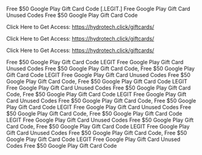Free $50 Google Play Gift Card Code [.LEGIT.] Free Google Play Gift Card Unused Codes Free $50 Google Play Gift Card Code

Click Here to Get Access: https://hydrotech.click/giftcards/

Click Here to Get Access: https://hydrotech.click/giftcards/

Click Here to Get Access: https://hydrotech.click/giftcards/

Free $50 Google Play Gift Card Code LEGIT Free Google Play Gift Card Unused Codes Free $50 Google Play Gift Card Code, Free $50 Google Play Gift Card Code LEGIT Free Google Play Gift Card Unused Codes Free $50 Google Play Gift Card Code, Free $50 Google Play Gift Card Code LEGIT Free Google Play Gift Card Unused Codes Free $50 Google Play Gift Card Code, Free $50 Google Play Gift Card Code LEGIT Free Google Play Gift Card Unused Codes Free $50 Google Play Gift Card Code, Free $50 Google Play Gift Card Code LEGIT Free Google Play Gift Card Unused Codes Free $50 Google Play Gift Card Code, Free $50 Google Play Gift Card Code LEGIT Free Google Play Gift Card Unused Codes Free $50 Google Play Gift Card Code, Free $50 Google Play Gift Card Code LEGIT Free Google Play Gift Card Unused Codes Free $50 Google Play Gift Card Code, Free $50 Google Play Gift Card Code LEGIT Free Google Play Gift Card Unused Codes Free $50 Google Play Gift Card Code
